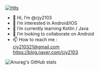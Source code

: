 


[![Hits](https://hits.seeyoufarm.com/api/count/incr/badge.svg?url=https%3A%2F%2Fgithub.com%2Fcjy2103&count_bg=%235273DD&title_bg=%2344A073&icon=&icon_color=%23C4C4C4&title=hits&edge_flat=false)](https://hits.seeyoufarm.com)


- 👋 Hi, I’m @cjy2103
- 👀 I’m interested in Android/IOS
- 🌱 I’m currently learning Kotlin / Java
- 💞️ I’m looking to collaborate on Android
- 📫 How to reach me :  
cjy210321@gmail.com  
https://blog.naver.com/cjy2103
<!---
cjy2103/cjy2103 is a ✨ special ✨ repository because its `README.md` (this file) appears on your GitHub profile.
You can click the Preview link to take a look at your changes.
--->

![Anurag's GitHub stats](https://github-readme-stats.vercel.app/api?username=cjy2103&show_icons=true&theme=default)

